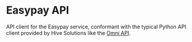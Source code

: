 # Easypay API

API client for the Easypay service, conformant with the typical Python API client provided by Hive Solutions
like the [Omni API](https://github.com/hivesolutions/omni_api).
